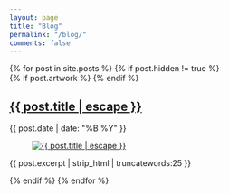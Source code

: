```yaml
---
layout: page
title: "Blog"
permalink: "/blog/"
comments: false
---
```


<div class="article-list">
{% for post in site.posts %}
{% if post.hidden != true %}
  <article class="article-list__item clearfix">
    {% if post.artwork %}
    {% endif %}
    <h2 class="title">
      <a href="{{ post.url | relative_url }}">
        {{ post.title | escape }}
      </a>
    </h2>
    <p class="date">
      <time datetime="{{ post.date }}" itemprop="datePublished">
        {{ post.date | date: "%B %Y" }}
      </time>
    </p>
    <figure>
      <a href="{{ post.url | relative_url }}">
        <img src="/images/posts/{{ post.artwork }}" alt="{{ post.title | escape }}">
      </a>
    </figure>
    <p>
      {{ post.excerpt | strip_html | truncatewords:25 }}
    </p>
  </article>
{% endif %}
{% endfor %}
</div>